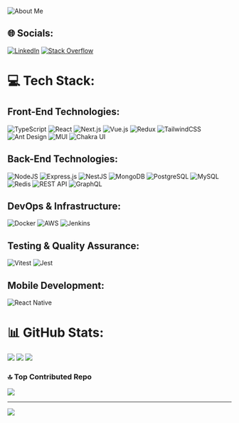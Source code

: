![About Me](https://i.ibb.co/xjvD3bk/about-me.png)

## 🌐 Socials:
[![LinkedIn](https://img.shields.io/badge/LinkedIn-%230077B5.svg?logo=linkedin&logoColor=white)](https://linkedin.com/in/https://www.linkedin.com/in/suez-halder/) [![Stack Overflow](https://img.shields.io/badge/-Stackoverflow-FE7A16?logo=stack-overflow&logoColor=white)](https://stackoverflow.com/users/16900935/suez-halder) 

# 💻 Tech Stack:

## Front-End Technologies:
![TypeScript](https://img.shields.io/badge/TypeScript-%23007ACC.svg?style=plastic&logo=typescript&logoColor=white) 
![React](https://img.shields.io/badge/react-%2320232a.svg?style=plastic&logo=react&logoColor=%2361DAFB) 
![Next.js](https://img.shields.io/badge/Next-black?style=plastic&logo=next.js&logoColor=white) 
![Vue.js](https://img.shields.io/badge/vuejs-%2335495e.svg?style=plastic&logo=vue-dot-js&logoColor=%234FC08D)
![Redux](https://img.shields.io/badge/redux-%23593d88.svg?style=plastic&logo=redux&logoColor=white) 
![TailwindCSS](https://img.shields.io/badge/tailwindcss-%2338B2AC.svg?style=plastic&logo=tailwind-css&logoColor=white) 
![Ant Design](https://img.shields.io/badge/ant--design-%230170FE.svg?style=plastic&logo=ant-design&logoColor=white) 
![MUI](https://img.shields.io/badge/MUI-%230081CB.svg?style=plastic&logo=material-ui&logoColor=white) 
![Chakra UI](https://img.shields.io/badge/Chakra--UI-%234ED1C5.svg?style=plastic&logo=chakra-ui&logoColor=white)

## Back-End Technologies:
![NodeJS](https://img.shields.io/badge/node.js-6DA55F?style=plastic&logo=node.js&logoColor=white) 
![Express.js](https://img.shields.io/badge/express.js-%23404d59.svg?style=plastic&logo=express&logoColor=%2361DAFB) 
![NestJS](https://img.shields.io/badge/nestjs-%23E0234E.svg?style=plastic&logo=nestjs&logoColor=white) 
![MongoDB](https://img.shields.io/badge/MongoDB-%234ea94b.svg?style=plastic&logo=mongodb&logoColor=white) 
![PostgreSQL](https://img.shields.io/badge/PostgreSQL-%23336791.svg?style=plastic&logo=postgresql&logoColor=white) 
![MySQL](https://img.shields.io/badge/MySQL-%2300f.svg?style=plastic&logo=mysql&logoColor=white) 
![Redis](https://img.shields.io/badge/Redis-%23DC382D.svg?style=plastic&logo=redis&logoColor=white) 
![REST API](https://img.shields.io/badge/REST-API-%23000000.svg?style=plastic&logo=rest-api&logoColor=white) 
![GraphQL](https://img.shields.io/badge/GraphQL-E10098?style=plastic&logo=graphql&logoColor=white)

## DevOps & Infrastructure:
![Docker](https://img.shields.io/badge/Docker-%230db7ed.svg?style=plastic&logo=docker&logoColor=white) 
![AWS](https://img.shields.io/badge/Amazon%20AWS-%23232F3E.svg?style=plastic&logo=amazon-aws&logoColor=white) 
![Jenkins](https://img.shields.io/badge/Jenkins-%23D24939.svg?style=plastic&logo=jenkins&logoColor=white)

## Testing & Quality Assurance:
![Vitest](https://img.shields.io/badge/Vitest-%232B2B2B.svg?style=plastic&logo=vitest&logoColor=white) 
![Jest](https://img.shields.io/badge/Jest-%23C21325.svg?style=plastic&logo=jest&logoColor=white)

## Mobile Development:
![React Native](https://img.shields.io/badge/react--native-%2320232a.svg?style=plastic&logo=react&logoColor=%2361DAFB)

# 📊 GitHub Stats:
![](https://github-readme-stats.vercel.app/api?username=suez-halder&theme=radical&hide_border=true&include_all_commits=false&count_private=true)
![](https://github-readme-stats.vercel.app/api/top-langs/?username=suez-halder&theme=radical&hide_border=true&include_all_commits=false&count_private=true&layout=compact)
![](https://github-readme-streak-stats.herokuapp.com/?user=suez-halder&theme=radical&hide_border=true)

### 🔝 Top Contributed Repo
![](https://github-contributor-stats.vercel.app/api?username=suez-halder&limit=5&theme=dracula&combine_all_yearly_contributions=true)

---
[![](https://visitcount.itsvg.in/api?id=suez-halder&icon=0&color=6)](https://visitcount.itsvg.in)

<!-- Proudly created with GPRM ( https://gprm.itsvg.in ) -->
